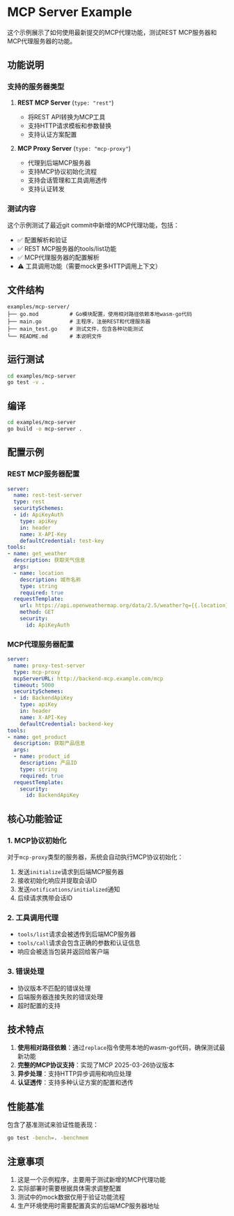 # MCP Server Example

这个示例展示了如何使用最新提交的MCP代理功能，测试REST MCP服务器和MCP代理服务器的功能。

## 功能说明

### 支持的服务器类型

1. **REST MCP Server** (`type: "rest"`)
   - 将REST API转换为MCP工具
   - 支持HTTP请求模板和参数替换
   - 支持认证方案配置

2. **MCP Proxy Server** (`type: "mcp-proxy"`)
   - 代理到后端MCP服务器
   - 支持MCP协议初始化流程
   - 支持会话管理和工具调用透传
   - 支持认证转发

### 测试内容

这个示例测试了最近git commit中新增的MCP代理功能，包括：

- ✅ 配置解析和验证
- ✅ REST MCP服务器的tools/list功能
- ✅ MCP代理服务器的配置解析
- ⚠️ 工具调用功能（需要mock更多HTTP调用上下文）

## 文件结构

```
examples/mcp-server/
├── go.mod          # Go模块配置，使用相对路径依赖本地wasm-go代码
├── main.go         # 主程序，注册REST和代理服务器
├── main_test.go    # 测试文件，包含各种功能测试
└── README.md       # 本说明文件
```

## 运行测试

```bash
cd examples/mcp-server
go test -v .
```

## 编译

```bash
cd examples/mcp-server
go build -o mcp-server .
```

## 配置示例

### REST MCP服务器配置

```yaml
server:
  name: rest-test-server
  type: rest
  securitySchemes:
  - id: ApiKeyAuth
    type: apiKey
    in: header
    name: X-API-Key
    defaultCredential: test-key
tools:
- name: get_weather
  description: 获取天气信息
  args:
  - name: location
    description: 城市名称
    type: string
    required: true
  requestTemplate:
    url: https://api.openweathermap.org/data/2.5/weather?q={{.location}}
    method: GET
    security:
      id: ApiKeyAuth
```

### MCP代理服务器配置

```yaml
server:
  name: proxy-test-server
  type: mcp-proxy
  mcpServerURL: http://backend-mcp.example.com/mcp
  timeout: 5000
  securitySchemes:
  - id: BackendApiKey
    type: apiKey
    in: header
    name: X-API-Key
    defaultCredential: backend-key
tools:
- name: get_product
  description: 获取产品信息
  args:
  - name: product_id
    description: 产品ID
    type: string
    required: true
  requestTemplate:
    security:
      id: BackendApiKey
```

## 核心功能验证

### 1. MCP协议初始化

对于`mcp-proxy`类型的服务器，系统会自动执行MCP协议初始化：

1. 发送`initialize`请求到后端MCP服务器
2. 接收初始化响应并提取会话ID
3. 发送`notifications/initialized`通知
4. 后续请求携带会话ID

### 2. 工具调用代理

- `tools/list`请求会被透传到后端MCP服务器
- `tools/call`请求会包含正确的参数和认证信息
- 响应会被适当包装并返回给客户端

### 3. 错误处理

- 协议版本不匹配的错误处理
- 后端服务器连接失败的错误处理
- 超时配置的支持

## 技术特点

1. **使用相对路径依赖**：通过`replace`指令使用本地的wasm-go代码，确保测试最新功能
2. **完整的MCP协议支持**：实现了MCP 2025-03-26协议版本
3. **异步处理**：支持HTTP异步调用和响应处理
4. **认证透传**：支持多种认证方案的配置和透传

## 性能基准

包含了基准测试来验证性能表现：

```bash
go test -bench=. -benchmem
```

## 注意事项

1. 这是一个示例程序，主要用于测试新增的MCP代理功能
2. 实际部署时需要根据具体需求调整配置
3. 测试中的mock数据仅用于验证功能流程
4. 生产环境使用时需要配置真实的后端MCP服务器地址